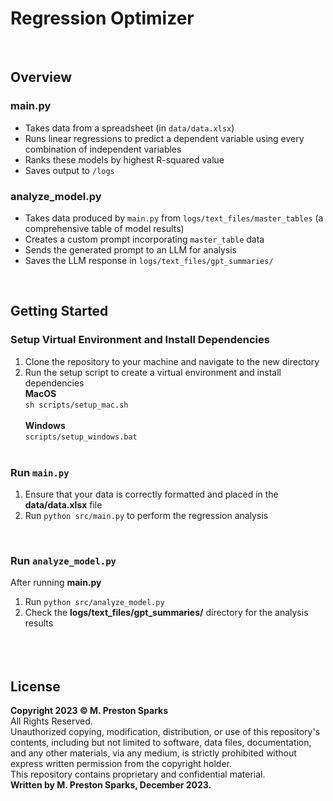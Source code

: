 # Regression Optimizer
<br>

## Overview
### main.py
- Takes data from a spreadsheet (in `data/data.xlsx`)
- Runs linear regressions to predict a dependent variable using every combination of independent variables
- Ranks these models by highest R-squared value
- Saves output to `/logs`

### analyze_model.py
- Takes data produced by `main.py` from `logs/text_files/master_tables` (a comprehensive table of model results)
- Creates a custom prompt incorporating `master_table` data
- Sends the generated prompt to an LLM for analysis
- Saves the LLM response in `logs/text_files/gpt_summaries/`
<br>

## Getting Started

### Setup Virtual Environment and Install Dependencies
1. Clone the repository to your machine and navigate to the new directory
2. Run the setup script to create a virtual environment and install dependencies<br>
**MacOS**<br>
`sh scripts/setup_mac.sh`
<br><br>
**Windows**<br>
`scripts/setup_windows.bat`
<br><br>
### Run `main.py`
1. Ensure that your data is correctly formatted and placed in the **data/data.xlsx** file
2. Run `python src/main.py` to perform the regression analysis <br>
<br>

### Run `analyze_model.py`
After running **main.py**
1. Run `python src/analyze_model.py`
2. Check the **logs/text_files/gpt_summaries/** directory for the analysis results
<br><br>
<br><br>
## License
**Copyright 2023 &copy; M. Preston Sparks** <br>
All Rights Reserved. <br>
Unauthorized copying, modification, distribution, or use of this repository's contents, including but not limited to software, data files, documentation, and any other materials, via any medium, is strictly prohibited without express written permission from the copyright holder. <br>
This repository contains proprietary and confidential material. <br>
**Written by M. Preston Sparks, December 2023.**
